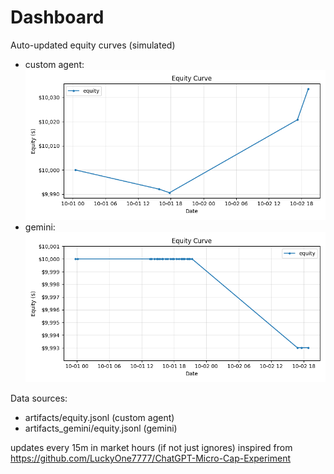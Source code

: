 # Dashboard

Auto-updated equity curves (simulated)

- custom agent: ![Equity Curve](artifacts/equity.png?v=4c05cdd)
- gemini: ![Equity Curve (Gemini)](artifacts_gemini/equity.png?v=4c05cdd)

Data sources:
- artifacts/equity.jsonl (custom agent)
- artifacts_gemini/equity.jsonl (gemini)

updates every 15m in market hours (if not just ignores)
inspired from https://github.com/LuckyOne7777/ChatGPT-Micro-Cap-Experiment